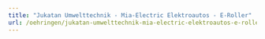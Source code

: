 ```yaml
---
title: "Jukatan Umwelttechnik - Mia-Electric Elektroautos - E-Roller"
url: /oehringen/jukatan-umwelttechnik-mia-electric-elektroautos-e-roller/
---
```

